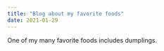 ```yaml
---
title: "Blog about my favorite foods"
date: 2021-01-29
---
```


One of my many favorite foods includes dumplings.
